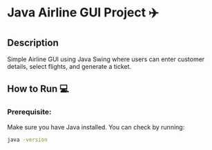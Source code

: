 # Java Airline GUI Project ✈️

## Description
Simple Airline GUI using Java Swing where users can enter customer details, select flights, and generate a ticket.

## How to Run 💻

### Prerequisite:
Make sure you have Java installed. You can check by running:
```bash
java -version
